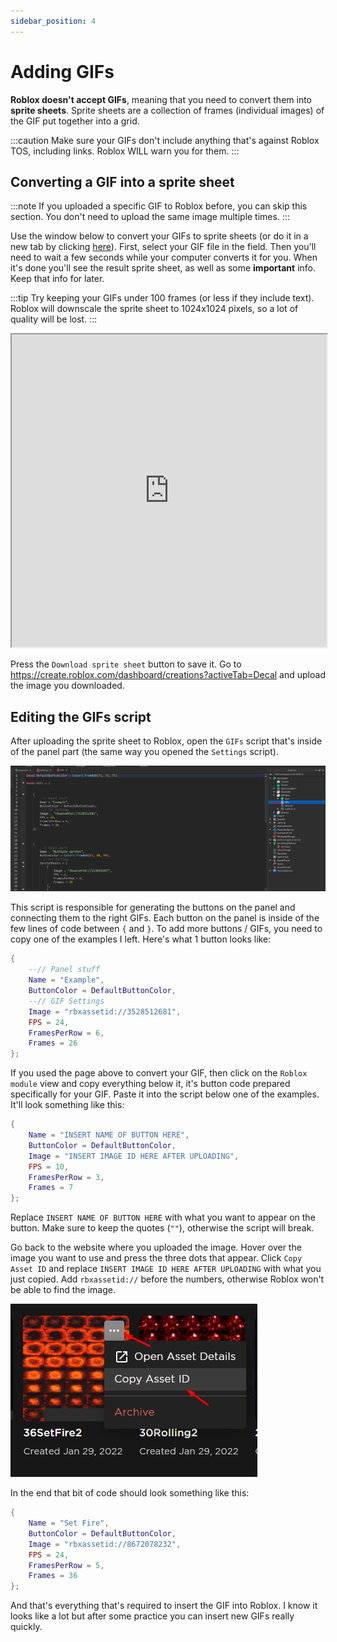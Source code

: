 ```yaml
---
sidebar_position: 4
---
```


# Adding GIFs

**Roblox doesn't accept GIFs**, meaning that you need to convert them into **sprite sheets**. Sprite sheets are a collection of frames (individual images) of the GIF put together into a grid.

:::caution
Make sure your GIFs don't include anything that's against Roblox TOS, including links. Roblox WILL warn you for them.
:::

## Converting a GIF into a sprite sheet

:::note
If you uploaded a specific GIF to Roblox before, you can skip this section. You don't need to upload the same image multiple times.
:::

Use the window below to convert your GIFs to sprite sheets (or do it in a new tab by clicking [here](https://gabys.xyz/gif_to_sprite/)). First, select your GIF file in the field. Then you'll need to wait a few seconds while your computer converts it for you. When it's done you'll see the result sprite sheet, as well as some **important** info. Keep that info for later.

:::tip
Try keeping your GIFs under 100 frames (or less if they include text). Roblox will downscale the sprite sheet to 1024x1024 pixels, so a lot of quality will be lost.
:::

<iframe src="https://gabys.xyz/gif_to_sprite/" width="100%" height="500"></iframe>

Press the `Download sprite sheet` button to save it. Go to https://create.roblox.com/dashboard/creations?activeTab=Decal and upload the image you downloaded.

## Editing the GIFs script

After uploading the sprite sheet to Roblox, open the `GIFs` script that's inside of the panel part (the same way you opened the `Settings` script).

![](./img/open_gifs.png)

This script is responsible for generating the buttons on the panel and connecting them to the right GIFs. Each button on the panel is inside of the few lines of code between `{` and `}`. To add more buttons / GIFs, you need to copy one of the examples I left. Here's what 1 button looks like:

```lua
{
    --// Panel stuff
    Name = "Example",
    ButtonColor = DefaultButtonColor,
    --// GIF Settings
    Image = "rbxassetid://3528512681",
    FPS = 24,
    FramesPerRow = 6,
    Frames = 26
};
```

If you used the page above to convert your GIF, then click on the `Roblox module` view and copy everything below it, it's button code prepared specifically for your GIF. Paste it into the script below one of the examples. It'll look something like this:

```lua
{
    Name = "INSERT NAME OF BUTTON HERE",
    ButtonColor = DefaultButtonColor,
    Image = "INSERT IMAGE ID HERE AFTER UPLOADING",
    FPS = 10,
    FramesPerRow = 3,
    Frames = 7
};
```

Replace `INSERT NAME OF BUTTON HERE` with what you want to appear on the button. Make sure to keep the quotes (`""`), otherwise the script will break.

Go back to the website where you uploaded the image. Hover over the image you want to use and press the three dots that appear. Click `Copy Asset ID` and replace `INSERT IMAGE ID HERE AFTER UPLOADING` with what you just copied. Add `rbxassetid://` before the numbers, otherwise Roblox won't be able to find the image.

![](./img/copy_id.png)

In the end that bit of code should look something like this:

```lua
{
    Name = "Set Fire",
    ButtonColor = DefaultButtonColor,
    Image = "rbxassetid://8672078232",
    FPS = 24,
    FramesPerRow = 5,
    Frames = 36
};
```

And that's everything that's required to insert the GIF into Roblox. I know it looks like a lot but after some practice you can insert new GIFs really quickly.
